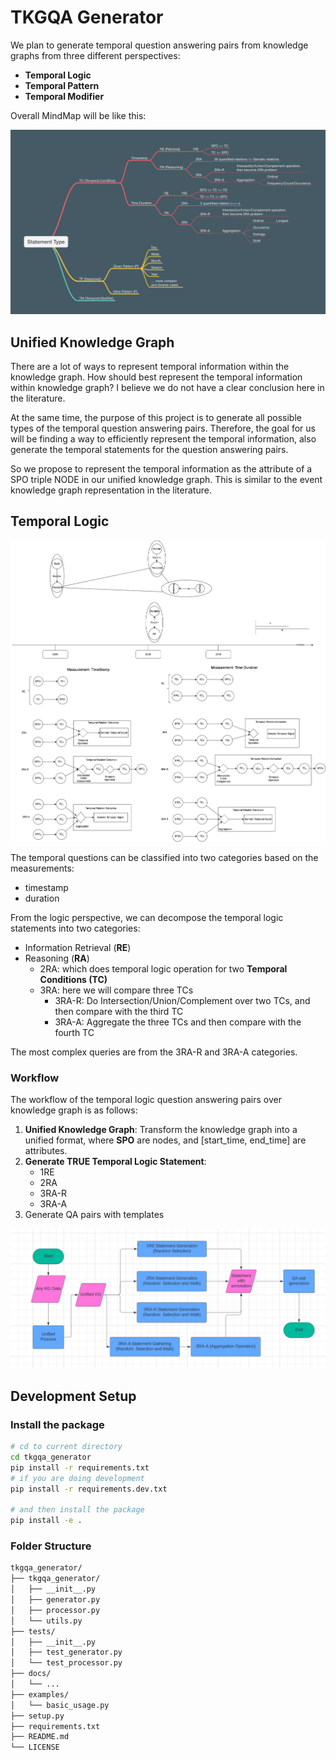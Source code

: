 # TKGQA Generator

We plan to generate temporal question answering pairs from knowledge graphs from three different perspectives:

- **Temporal Logic**
- **Temporal Pattern**
- **Temporal Modifier**

Overall MindMap will be like this:

![MindMap](./docs/imgs/Statement_type.png)

## Unified Knowledge Graph

There are a lot of ways to represent temporal information within the knowledge graph.
How should best represent the temporal information within knowledge graph?
I believe we do not have a clear conclusion here in the literature.

At the same time, the purpose of this project is to generate all possible types of the temporal question answering
pairs.
Therefore, the goal for us will be finding a way to efficiently represent the temporal information, also
generate the temporal statements for the question answering pairs.

So we propose to represent the temporal information as the attribute of a SPO triple NODE in our unified knowledge
graph.
This is similar to the event knowledge graph representation in the literature.

## Temporal Logic

![Temporal Logic](./docs/imgs/tc-logic.png)

The temporal questions can be classified into two categories based on the measurements:

- timestamp
- duration

From the logic perspective, we can decompose the temporal logic statements into two categories:

- Information Retrieval (**RE**)
- Reasoning (**RA**)
    - 2RA: which does temporal logic operation for two **Temporal Conditions (TC)**
    - 3RA: here we will compare three TCs
        - 3RA-R: Do Intersection/Union/Complement over two TCs, and then compare with the third TC
        - 3RA-A: Aggregate the three TCs and then compare with the fourth TC

The most complex queries are from the 3RA-R and 3RA-A categories.

### Workflow

The workflow of the temporal logic question answering pairs over knowledge graph is as follows:

1. **Unified Knowledge Graph**: Transform the knowledge graph into a unified format, where **SPO** are nodes,
   and [start_time, end_time] are attributes.
2. **Generate TRUE Temporal Logic Statement**:
    - 1RE
    - 2RA
    - 3RA-R
    - 3RA-A
3. Generate QA pairs with templates

![Workflow](./docs/imgs/experiment-design.png)

## Development Setup

### Install the package

```bash
# cd to current directory
cd tkgqa_generator
pip install -r requirements.txt
# if you are doing development
pip install -r requirements.dev.txt

# and then install the package
pip install -e .
```

### Folder Structure

```bash
tkgqa_generator/
├── tkgqa_generator/
│   ├── __init__.py
│   ├── generator.py
│   ├── processor.py
│   └── utils.py
├── tests/
│   ├── __init__.py
│   ├── test_generator.py
│   └── test_processor.py
├── docs/
│   └── ...
├── examples/
│   └── basic_usage.py
├── setup.py
├── requirements.txt
├── README.md
└── LICENSE
```
